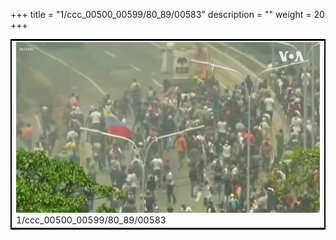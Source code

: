+++
title = "1/ccc_00500_00599/80_89/00583"
description = ""
weight = 20
+++

<table style="border:2px solid black;max-width:800px;max-height:800px;" 
><tr><td>
<img class="center-fit-jpg"
src="/jpg_/aaa_20190430_NxaOmWaI8sI_00582.jpg">
1/ccc_00500_00599/80_89/00583
</img></td></tr></table>
